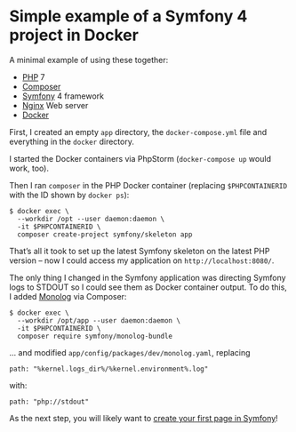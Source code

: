 # Simple example of a Symfony 4 project in Docker

A minimal example of using these together: 

* [PHP](https://www.php.net) 7
* [Composer](https://getcomposer.org)
* [Symfony](https://symfony.com) 4 framework
* [Nginx](https://nginx.org) Web server
* [Docker](https://www.docker.com)

First, I created an empty `app` directory, 
the `docker-compose.yml` file 
and everything in the `docker` directory.

I started the Docker containers via PhpStorm (`docker-compose up` would 
work, too).

Then I ran `composer` in the PHP Docker container 
(replacing `$PHPCONTAINERID` with the ID shown by `docker ps`):

```
$ docker exec \
  --workdir /opt --user daemon:daemon \
  -it $PHPCONTAINERID \
  composer create-project symfony/skeleton app
```

That’s all it took to set up the latest Symfony skeleton on the latest 
PHP version – now I could access my application on `http://localhost:8080/`.

The only thing I changed in the Symfony application was directing Symfony 
logs to STDOUT so I could see them as Docker container output.
To do this, I added [Monolog](https://github.com/Seldaek/monolog/blob/master/README.md)
via Composer:

```
$ docker exec \
  --workdir /opt/app --user daemon:daemon \ 
  -it $PHPCONTAINERID \
  composer require symfony/monolog-bundle
```

… and modified `app/config/packages/dev/monolog.yaml`, replacing

```
path: "%kernel.logs_dir%/%kernel.environment%.log"
```

with:

```
path: "php://stdout"
```

As the next step, you will likely want to 
[create your first page in Symfony](https://symfony.com/doc/current/page_creation.html)!  